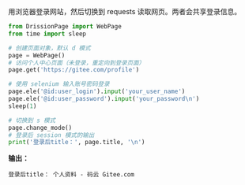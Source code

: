 用浏览器登录网站，然后切换到 requests 读取网页。两者会共享登录信息。

```python
from DrissionPage import WebPage
from time import sleep

# 创建页面对象，默认 d 模式
page = WebPage()  
# 访问个人中心页面（未登录，重定向到登录页面）
page.get('https://gitee.com/profile')  

# 使用 selenium 输入账号密码登录
page.ele('@id:user_login').input('your_user_name')  
page.ele('@id:user_password').input('your_password\n')
sleep(1)

# 切换到 s 模式
page.change_mode()  
# 登录后 session 模式的输出
print('登录后title：', page.title, '\n')  
```

**输出：**

```console
登录后title： 个人资料 - 码云 Gitee.com
```